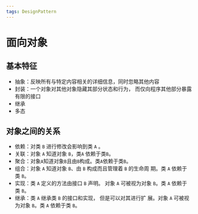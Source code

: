 ```yaml
---
tags: DesignPattern
---
```


# 面向对象

## 基本特征

- 抽象：反映所有与特定内容相关的详细信息，同时忽略其他内容
- 封装：一个对象对其他对象隐藏其部分状态和行为， 而仅向程序其他部分暴露有限的接口
- 继承
- 多态

## 对象之间的关系

- 依赖：对类 `B` 进行修改会影响到类 `A` 。
- 关联：对象 `A` 知道对象 `B`，类`A` 依赖于类`B`。
- 聚合：对象`A`知道对象`B`且由`B`构成。类`A`依赖于类`B`。
- 组合：对象 `A` 知道对象 `B`、由 `B` 构成而且管理着 `B` 的生命周 期。类 `A` 依赖于类 `B`。
- 实现：类 `A` 定义的方法由接口 `B` 声明。 对象 `A` 可被视为对象 `B`。类 `A` 依赖于类 `B`。
- 继承：类 `A` 继承类 `B` 的接口和实现， 但是可以对其进行扩 展。对象 `A` 可被视为对象 `B`。类 `A` 依赖于类 `B`。

